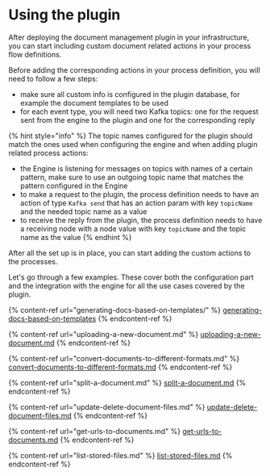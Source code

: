 # Using the plugin

After deploying the document management plugin in your infrastructure, you can start including custom document related actions in your process flow definitions.

Before adding the corresponding actions in your process definition, you will need to follow a few steps:

* make sure all custom info is configured in the plugin database, for example the document templates to be used
* for each event type, you will need two Kafka topics: one for the request sent from the engine to the plugin and one for the corresponding reply

{% hint style="info" %}
The topic names configured for the plugin should match the ones used when configuring the engine and when adding plugin related process actions:

* the Engine is listening for messages on topics with names of a certain pattern, make sure to use an outgoing topic name that matches the pattern configured in the Engine
* to make a request to the plugin, the process definition needs to have an action of type `Kafka send` that has an action param with key `topicName` and the needed topic name as a value
* to receive the reply from the plugin, the process definition needs to have a receiving node with a node value with key `topicName` and the topic name as the value
{% endhint %}

After all the set up is in place, you can start adding the custom actions to the processes.

Let's go through a few examples. These cover both the configuration part and the integration with the engine for all the use cases covered by the plugin.

{% content-ref url="generating-docs-based-on-templates/" %}
[generating-docs-based-on-templates](generating-docs-based-on-templates/)
{% endcontent-ref %}

{% content-ref url="uploading-a-new-document.md" %}
[uploading-a-new-document.md](uploading-a-new-document.md)
{% endcontent-ref %}

{% content-ref url="convert-documents-to-different-formats.md" %}
[convert-documents-to-different-formats.md](convert-documents-to-different-formats.md)
{% endcontent-ref %}

{% content-ref url="split-a-document.md" %}
[split-a-document.md](split-a-document.md)
{% endcontent-ref %}

{% content-ref url="update-delete-document-files.md" %}
[update-delete-document-files.md](update-delete-document-files.md)
{% endcontent-ref %}

{% content-ref url="get-urls-to-documents.md" %}
[get-urls-to-documents.md](get-urls-to-documents.md)
{% endcontent-ref %}

{% content-ref url="list-stored-files.md" %}
[list-stored-files.md](list-stored-files.md)
{% endcontent-ref %}